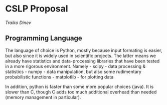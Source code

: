 # CSLP Proposal
*Traiko Dinev <s1448355>*

## Programming Language
The language of choice is Python, mostly because input formating is easier, but
also since it is widely used in scientific projects. The latter means we already
have statistics and data-processing libraries that have been tested in a more
rigorous environment. Namely
	- scipy - data processing & statistics
	- numpy - data manipulation, but also some rudimentary probabilistic functions
	- matplotlib - for plotting data

In addition, python is faster than some more popular choices (java). It is slower
than C, though C adds too much additional overhead than needed (memory management
in particular).

## 